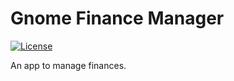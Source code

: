 # Gnome Finance Manager

[![License](https://img.shields.io/github/license/ermesonsampaio/gnome-finance-manager?style=for-the-badge)](https://github.com/ermesonsampaio/gnome-finance-manager/blob/main/COPYING)

An app to manage finances.
